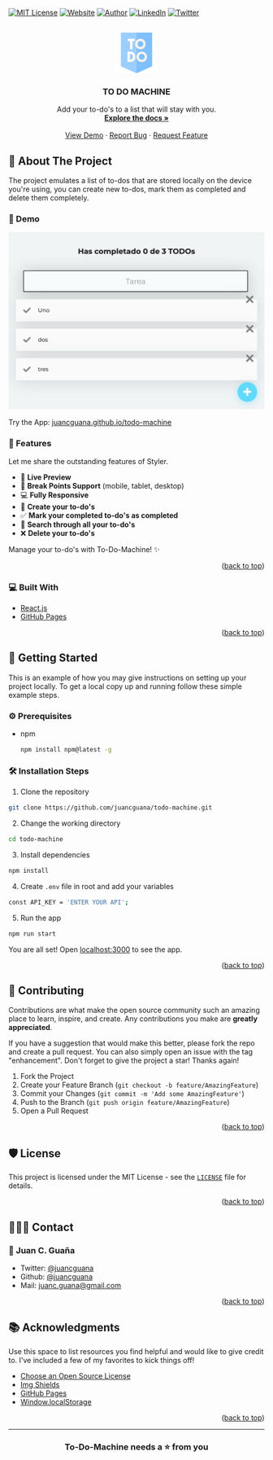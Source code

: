 <div id="top"></div>

[![MIT License][license-shield]][license-url]
[![Website][website-shield]][website-url]
[![Author][author-shield]][author-url]
[![LinkedIn][linkedin-shield]][linkedin-url]
[![Twitter][twitter-shield]][twitter-url]

<!-- PROJECT LOGO -->
<br />
<div align="center">
  <a href="https://github.com/juancguana/todo-machine">
    <img src="public/logo.png" alt="Logo" width="80" height="80">
  </a>

  <h3 align="center">TO DO MACHINE</h3>

  <p align="center">
    Add your to-do's to a list that will stay
    with you.
    <br />
    <a href="https://github.com/juancguana/todo-machine"><strong>Explore the docs »</strong></a>
    <br />
    <br />
    <a href="https://juancguana.github.io/todo-machine/">View Demo</a>
    ·
    <a href="https://github.com/juancguana/todo-machine/issues">Report Bug</a>
    ·
    <a href="https://github.com/juancguana/todo-machine/issues">Request Feature</a>
  </p>
</div>

<!-- ABOUT THE PROJECT -->

## 📌 About The Project

The project emulates a list of to-dos that are stored locally on the device you're using, you can create new to-dos, mark them as completed and delete them completely.

### 🚀 Demo

[![Product Name Screen Shot][product-screenshot]](https://juancguana.github.io/todo-machine/)

Try the App: [juancguana.github.io/todo-machine](https://juancguana.github.io/todo-machine/)

### 🧐 Features

Let me share the outstanding features of Styler.

- 💯 **Live Preview**
- 🍭 **Break Points Support** (mobile, tablet, desktop)
- 💻 **Fully Responsive**
- 📝 **Create your to-do's**
- ✅ **Mark your completed to-do's as completed**
- 🔎 **Search through all your to-do's**
- ❌ **Delete your to-do's**

Manage your to-do's with To-Do-Machine! ✨️

<p align="right">(<a href="#top">back to top</a>)</p>

### 💻 Built With

- [React.js](https://reactjs.org/)
- [GitHub Pages](https://pages.github.com/)

<p align="right">(<a href="#top">back to top</a>)</p>

<!-- GETTING STARTED -->

## 🏁 Getting Started

This is an example of how you may give instructions on setting up your project locally.
To get a local copy up and running follow these simple example steps.

### ⚙️ Prerequisites

- npm
  ```sh
  npm install npm@latest -g
  ```

### 🛠️ Installation Steps

1. Clone the repository

```bash
git clone https://github.com/juancguana/todo-machine.git
```

2. Change the working directory

```bash
cd todo-machine
```

3. Install dependencies

```bash
npm install
```

4. Create `.env` file in root and add your variables

```bash
const API_KEY = 'ENTER YOUR API';
```

5. Run the app

```bash
npm run start
```

You are all set! Open [localhost:3000](http://localhost:3000/) to see the app.

<p align="right">(<a href="#top">back to top</a>)</p>

<!-- CONTRIBUTING -->

## 🤝 Contributing

Contributions are what make the open source community such an amazing place to learn, inspire, and create. Any contributions you make are **greatly appreciated**.

If you have a suggestion that would make this better, please fork the repo and create a pull request. You can also simply open an issue with the tag "enhancement".
Don't forget to give the project a star! Thanks again!

1. Fork the Project
2. Create your Feature Branch (`git checkout -b feature/AmazingFeature`)
3. Commit your Changes (`git commit -m 'Add some AmazingFeature'`)
4. Push to the Branch (`git push origin feature/AmazingFeature`)
5. Open a Pull Request

<p align="right">(<a href="#top">back to top</a>)</p>

<!-- LICENSE -->

## 🛡️ License

This project is licensed under the MIT License - see the [`LICENSE`](LICENSE) file for details.

<p align="right">(<a href="#top">back to top</a>)</p>

<!-- CONTACT -->

## 👨🏻‍💻 Contact

### 👤 Juan C. Guaña

- Twitter: [@juancguana](https://twitter.com/juancguana)
- Github: [@juancguana](https://github.com/juancguana)
- Mail: [juanc.guana@gmail.com](mailto:juanc.guana@gmail.com)

<p align="right">(<a href="#top">back to top</a>)</p>

<!-- ACKNOWLEDGMENTS -->

## 📚 Acknowledgments

Use this space to list resources you find helpful and would like to give credit to. I've included a few of my favorites to kick things off!

- [Choose an Open Source License](https://choosealicense.com)
- [Img Shields](https://shields.io)
- [GitHub Pages](https://pages.github.com)
- [Window.localStorage](https://developer.mozilla.org/es/docs/Web/API/Window/localStorage)

<p align="right">(<a href="#top">back to top</a>)</p>

<!-- MARKDOWN LINKS & IMAGES -->
<!-- https://www.markdownguide.org/basic-syntax/#reference-style-links -->

[contributors-shield]: https://img.shields.io/github/contributors/othneildrew/Best-README-Template.svg?style=for-the-badge
[contributors-url]: https://github.com/juancguana/todo-machine/graphs/contributors
[forks-shield]: https://img.shields.io/github/forks/othneildrew/Best-README-Template.svg?style=for-the-badge
[forks-url]: https://github.com/juancguana/todo-machine/network/members
[stars-shield]: https://img.shields.io/github/stars/othneildrew/Best-README-Template.svg?style=for-the-badge
[stars-url]: https://github.com/juancguana/todo-machine/stargazers
[issues-shield]: https://img.shields.io/github/issues/othneildrew/Best-README-Template.svg?style=for-the-badge
[issues-url]: https://github.com/juancguana/todo-machine/issues
[product-screenshot]: public/screenshot.png
[license-shield]: https://img.shields.io/github/license/othneildrew/Best-README-Template.svg?style=for-the-badge
[license-url]: https://github.com/juancguana/todo-machine/blob/main/LICENSE
[linkedin-shield]: https://img.shields.io/badge/-LinkedIn-black.svg?style=for-the-badge&logo=linkedin&colorB=2867B2
[linkedin-url]: https://linkedin.com/in/juancguana
[twitter-shield]: https://img.shields.io/badge/-Twitter-black.svg?style=for-the-badge&logo=twitter&colorB=F5F8FA
[twitter-url]: https://linkedin.com/in/juancguana
[website-shield]: https://img.shields.io/website?down_color=lightgrey&down_message=offline&style=for-the-badge&up_color=3de7f2&up_message=online&url=https%3A%2F%2Fshields.io
[website-url]: https://www.juancguana.com/
[author-shield]: https://img.shields.io/badge/AUTHOR-JUAN%20C.%20GUA%C3%91A-0b192b?style=for-the-badge
[author-url]: https://www.freecodecamp.org/espanol/news/author/juancguana/

---

<h3 align="center">
To-Do-Machine needs a ⭐️ from you
</h3>
